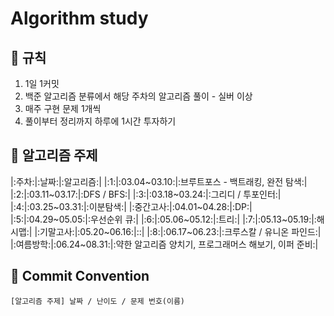 # Algorithm study   
## 🌻 규칙
1. 1일 1커밋
2. 백준 알고리즘 분류에서 해당 주차의 알고리즘 풀이 - 실버 이상
3. 매주 구현 문제 1개씩
4. 풀이부터 정리까지 하루에 1시간 투자하기

## 📖 알고리즘 주제
|:주차:|:날짜:|:알고리즘:|
|:1:|:03.04~03.10:|:브루트포스 - 백트래킹, 완전 탐색:|
|:2:|:03.11~03.17:|:DFS / BFS:|
|:3:|:03.18~03.24:|:그리디 / 투포인터:|
|:4:|:03.25~03.31:|:이분탐색:|
|:중간고사:|:04.01~04.28:|:DP:|
|:5:|:04.29~05.05:|:우선순위 큐:|
|:6:|:05.06~05.12:|:트리:|
|:7:|:05.13~05.19:|:해시맵:|
|:기말고사:|:05.20~06.16:|::|
|:8:|:06.17~06.23:|:크루스칼 / 유니온 파인드:|
|:여름방학:|:06.24~08.31:|:약한 알고리즘 양치기, 프로그래머스 해보기, 이퍼 준비:|

## 🌼 Commit Convention
    [알고리즘 주제] 날짜 / 난이도 / 문제 번호(이름)
